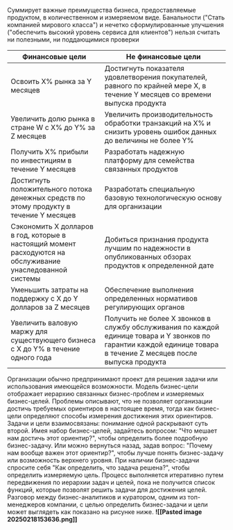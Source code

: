 Суммирует важные преимущества бизнеса, предоставляемые продуктом, в количественном и измеряемом виде. Банальности ("Стать компанией мирового класса") и нечетко сформулированные улучшения ("обеспечить высокий уровень сервиса для клиентов") нельзя считать ни полезными, ни поддающимися проверки 

| Финансовые цели                                                                                            | Не финансовые цели                                                                                                                                                  |
| ---------------------------------------------------------------------------------------------------------- | ------------------------------------------------------------------------------------------------------------------------------------------------------------------- |
| Освоить X% рынка за Y месяцев                                                                              | Достигнуть показателя удовлетворения покупателей, равного по крайней мере X, в течение Y месяцев со времени выпуска продукта                                        |
| Увеличить долю рынка в стране W с X% до Y% за Z месяцев                                                    | Увеличить производительность обработки транзакций на X% и снизить уровень ошибок данных до величины не более Y%                                                     |
| Получить X% прибыли по инвестициям в течение Y месяцев                                                     | Разработать надежную платформу для семейства связанных продуктов                                                                                                    |
| Достигнуть положительного потока денежных средств по этому продукту в течение Y месяцев                    | Разработать специальную базовую технологическую основу для организации                                                                                              |
| Сэкономить X долларов в год, которые в настоящий момент расходуются на обслуживание унаследованной системы | Добиться признания продукта лучшим по надежности в опубликованных обзорах продуктов к определенной дате                                                             |
| Уменьшить затраты на поддержку с X до Y долларов за Z месяцев                                              | Обеспечение выполнения определенных нормативов регулирующих органов                                                                                                 |
| Увеличить валовую маржу для существующего бизнеса с X до Y% в течение одного года                          | Получить не более X звонков в службу обслуживания по каждой единице товара и Y звонков по гарантии каждой единице товара в течение Z месяцев после выпуска продукта |
Организации обычно предпринимают проект для решения задачи или использования имеющейся возможности. Модель бизнес-цели отображает иерархию связанных бизнес-проблем и измеряемых бизнес-целей. Проблемы описывают, что не позволяет организации достичь требуемых ориентиров в настоящее время, тогда как бизнес-цели определяют способы измерения достижения этих ориентиров. Задачи и цели взаимосвязаны: понимание одной раскрывают суть второй.
Имея набор бизнес-целей, задайтесь вопросом: "Что мешает нам достичь этот ориентир?", чтобы определить более подробную бизнес-задачу. Или можно вернуться назад, задав вопрос: "Почему нам вообще важен этот ориентир?", чтобы лучше понять бизнес-задачу или возможность верхнего уровня. При наличии бизнес-задачи спросите себя "Как определить, что задача решена?", чтобы определить измеряемую цель. Процесс выполняется итеративно путем передвижения по иерархии задач и целей, пока не получится список функций, которые позволят решить задачи для  достижения целей.
Разговор между бизнес-аналитиков и куратором, одним из топ-менеджеров компании, с целью определить бизнес-задачи и цели может выглядеть как показано на рисунке ниже. 
**![[Pasted image 20250218153636.png]]**


